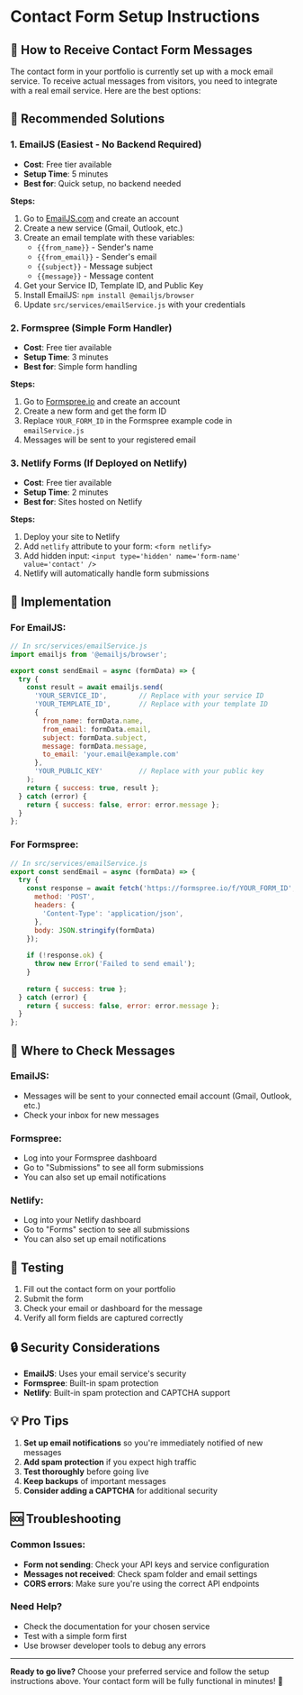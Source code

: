 # Contact Form Setup Instructions

## 📧 How to Receive Contact Form Messages

The contact form in your portfolio is currently set up with a mock email service. To receive actual messages from visitors, you need to integrate with a real email service. Here are the best options:

## 🚀 Recommended Solutions

### 1. **EmailJS (Easiest - No Backend Required)**
- **Cost**: Free tier available
- **Setup Time**: 5 minutes
- **Best for**: Quick setup, no backend needed

**Steps:**
1. Go to [EmailJS.com](https://www.emailjs.com/) and create an account
2. Create a new service (Gmail, Outlook, etc.)
3. Create an email template with these variables:
   - `{{from_name}}` - Sender's name
   - `{{from_email}}` - Sender's email
   - `{{subject}}` - Message subject
   - `{{message}}` - Message content
4. Get your Service ID, Template ID, and Public Key
5. Install EmailJS: `npm install @emailjs/browser`
6. Update `src/services/emailService.js` with your credentials

### 2. **Formspree (Simple Form Handler)**
- **Cost**: Free tier available
- **Setup Time**: 3 minutes
- **Best for**: Simple form handling

**Steps:**
1. Go to [Formspree.io](https://formspree.io/) and create an account
2. Create a new form and get the form ID
3. Replace `YOUR_FORM_ID` in the Formspree example code in `emailService.js`
4. Messages will be sent to your registered email

### 3. **Netlify Forms (If Deployed on Netlify)**
- **Cost**: Free tier available
- **Setup Time**: 2 minutes
- **Best for**: Sites hosted on Netlify

**Steps:**
1. Deploy your site to Netlify
2. Add `netlify` attribute to your form: `<form netlify>`
3. Add hidden input: `<input type='hidden' name='form-name' value='contact' />`
4. Netlify will automatically handle form submissions

## 🔧 Implementation

### For EmailJS:
```javascript
// In src/services/emailService.js
import emailjs from '@emailjs/browser';

export const sendEmail = async (formData) => {
  try {
    const result = await emailjs.send(
      'YOUR_SERVICE_ID',        // Replace with your service ID
      'YOUR_TEMPLATE_ID',       // Replace with your template ID
      {
        from_name: formData.name,
        from_email: formData.email,
        subject: formData.subject,
        message: formData.message,
        to_email: 'your.email@example.com'
      },
      'YOUR_PUBLIC_KEY'         // Replace with your public key
    );
    return { success: true, result };
  } catch (error) {
    return { success: false, error: error.message };
  }
};
```

### For Formspree:
```javascript
// In src/services/emailService.js
export const sendEmail = async (formData) => {
  try {
    const response = await fetch('https://formspree.io/f/YOUR_FORM_ID', {
      method: 'POST',
      headers: {
        'Content-Type': 'application/json',
      },
      body: JSON.stringify(formData)
    });
    
    if (!response.ok) {
      throw new Error('Failed to send email');
    }
    
    return { success: true };
  } catch (error) {
    return { success: false, error: error.message };
  }
};
```

## 📱 Where to Check Messages

### EmailJS:
- Messages will be sent to your connected email account (Gmail, Outlook, etc.)
- Check your inbox for new messages

### Formspree:
- Log into your Formspree dashboard
- Go to "Submissions" to see all form submissions
- You can also set up email notifications

### Netlify:
- Log into your Netlify dashboard
- Go to "Forms" section to see all submissions
- You can also set up email notifications

## 🎯 Testing

1. Fill out the contact form on your portfolio
2. Submit the form
3. Check your email or dashboard for the message
4. Verify all form fields are captured correctly

## 🔒 Security Considerations

- **EmailJS**: Uses your email service's security
- **Formspree**: Built-in spam protection
- **Netlify**: Built-in spam protection and CAPTCHA support

## 💡 Pro Tips

1. **Set up email notifications** so you're immediately notified of new messages
2. **Add spam protection** if you expect high traffic
3. **Test thoroughly** before going live
4. **Keep backups** of important messages
5. **Consider adding a CAPTCHA** for additional security

## 🆘 Troubleshooting

### Common Issues:
- **Form not sending**: Check your API keys and service configuration
- **Messages not received**: Check spam folder and email settings
- **CORS errors**: Make sure you're using the correct API endpoints

### Need Help?
- Check the documentation for your chosen service
- Test with a simple form first
- Use browser developer tools to debug any errors

---

**Ready to go live?** Choose your preferred service and follow the setup instructions above. Your contact form will be fully functional in minutes! 🚀
